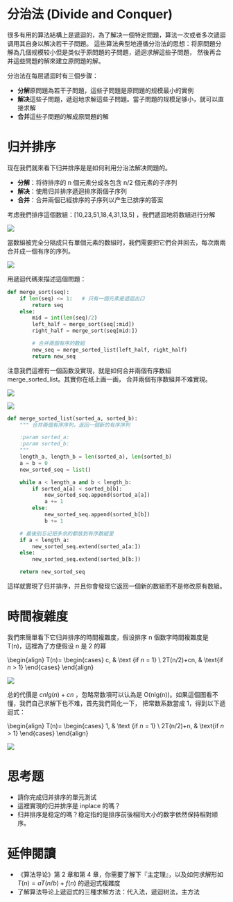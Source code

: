 # 分治法 (Divide and Conquer)

很多有用的算法結構上是遞迴的，為了解决一個特定問題，算法一次或者多次遞迴调用其自身以解决若干子問題。
這些算法典型地遵循分治法的思想：将原問題分解為几個规模较小但是类似于原問題的子問題，遞迴求解這些子問題，
然後再合并這些問題的解來建立原問題的解。

分治法在每层遞迴时有三個步骤：

- **分解**原問題為若干子問題，這些子問題是原問題的规模最小的實例
- **解决**這些子問題，遞迴地求解這些子問題。當子問題的规模足够小，就可以直接求解
- **合并**這些子問題的解成原問題的解


# 归并排序
现在我們就來看下归并排序是是如何利用分治法解决問題的。

- **分解**：将待排序的 n 個元素分成各包含 n/2 個元素的子序列
- **解决**：使用归并排序遞迴排序兩個子序列
- **合并**：合并兩個已經排序的子序列以产生已排序的答案

考虑我們排序這個数組：[10,23,51,18,4,31,13,5] ，我們遞迴地将数組进行分解

![](./merge_sort_split.png)

當数組被完全分隔成只有單個元素的数組时，我們需要把它們合并回去，每次兩兩合并成一個有序的序列。

![](./merge_sort_merge.png)

用遞迴代碼來描述這個問題：

```py
def merge_sort(seq):
    if len(seq) <= 1:   # 只有一個元素是遞迴出口
        return seq
    else:
        mid = int(len(seq)/2)
        left_half = merge_sort(seq[:mid])
        right_half = merge_sort(seq[mid:])

        # 合并兩個有序的数組
        new_seq = merge_sorted_list(left_half, right_half)
        return new_seq
```

注意我們這裡有一個函数没實現，就是如何合并兩個有序数組 merge_sorted_list。其實你在纸上画一画，
合并兩個有序数組并不难實現。

![](./merge_sorted_array.png)

![](./merge_sorted_array_2.png)


```py
def merge_sorted_list(sorted_a, sorted_b):
    """ 合并兩個有序序列，返回一個新的有序序列

    :param sorted_a:
    :param sorted_b:
    """
    length_a, length_b = len(sorted_a), len(sorted_b)
    a = b = 0
    new_sorted_seq = list()

    while a < length_a and b < length_b:
        if sorted_a[a] < sorted_b[b]:
            new_sorted_seq.append(sorted_a[a])
            a += 1
        else:
            new_sorted_seq.append(sorted_b[b])
            b += 1

    # 最後别忘记把多余的都放到有序数組里
    if a < length_a:
        new_sorted_seq.extend(sorted_a[a:])
    else:
        new_sorted_seq.extend(sorted_b[b:])

    return new_sorted_seq
```

這样就實現了归并排序，并且你會發现它返回一個新的数組而不是修改原有数組。


# 時間複雜度
我們來簡單看下它归并排序的時間複雜度，假设排序 n 個数字時間複雜度是 T(n)，這裡為了方便假设 n 是 2 的幂

\begin{align}
T(n)= \begin{cases} c, & \text {if $n$ = 1} \\ 2T(n/2)+cn, & \text{if $n$ > 1} \end{cases}
\end{align}

![](./merge_sort_recursion_tree.png)

总的代價是 $cnlg(n)+cn$ ，忽略常数項可以认為是  O(nlg(n))。如果這個图看不懂，我們自己求解下也不难，首先我們简化一下，
把常数系数當成 1，得到以下遞迴式：

\begin{align}
T(n)= \begin{cases} 1, & \text {if $n$ = 1} \\ 2T(n/2)+n, & \text{if $n$ > 1} \end{cases}
\end{align}

![](./tn.png)


# 思考题
- 請你完成归并排序的單元測试
- 這裡實現的归并排序是 inplace 的嗎？
- 归并排序是稳定的嗎？稳定指的是排序前後相同大小的数字依然保持相對顺序。

# 延伸閱讀
- 《算法导论》第 2 章和第 4 章，你需要了解下『主定理』，以及如何求解形如 $T(n)=aT(n/b) + f(n)$ 的遞迴式複雜度
-  了解算法导论上遞迴式的三種求解方法：代入法，遞迴树法，主方法
